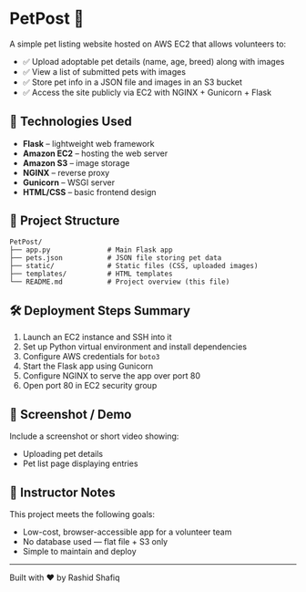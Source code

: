 
# PetPost 🐾

A simple pet listing website hosted on AWS EC2 that allows volunteers to:
- ✅ Upload adoptable pet details (name, age, breed) along with images
- ✅ View a list of submitted pets with images
- ✅ Store pet info in a JSON file and images in an S3 bucket
- ✅ Access the site publicly via EC2 with NGINX + Gunicorn + Flask

## 🚀 Technologies Used
- **Flask** – lightweight web framework
- **Amazon EC2** – hosting the web server
- **Amazon S3** – image storage
- **NGINX** – reverse proxy
- **Gunicorn** – WSGI server
- **HTML/CSS** – basic frontend design

## 📁 Project Structure
```
PetPost/
├── app.py              # Main Flask app
├── pets.json           # JSON file storing pet data
├── static/             # Static files (CSS, uploaded images)
├── templates/          # HTML templates
└── README.md           # Project overview (this file)
```

## 🛠 Deployment Steps Summary
1. Launch an EC2 instance and SSH into it
2. Set up Python virtual environment and install dependencies
3. Configure AWS credentials for `boto3`
4. Start the Flask app using Gunicorn
5. Configure NGINX to serve the app over port 80
6. Open port 80 in EC2 security group

## 📸 Screenshot / Demo
Include a screenshot or short video showing:
- Uploading pet details
- Pet list page displaying entries

## 📝 Instructor Notes
This project meets the following goals:
- Low-cost, browser-accessible app for a volunteer team
- No database used — flat file + S3 only
- Simple to maintain and deploy

---

Built with ❤️ by Rashid Shafiq
